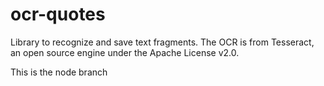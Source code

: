 # ocr-quotes

Library to recognize and save text fragments. The OCR is from Tesseract, an open source engine under the Apache License v2.0. 

This is the node branch